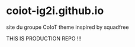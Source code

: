 # coiot-ig2i.github.io
site du groupe CoIoT
theme inspired by squadfree

THIS IS PRODUCTION REPO !!!